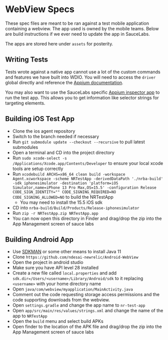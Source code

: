 # WebView Specs

These spec files are meant to be ran against a test mobile application containing a webview. The app used is owned by the mobile teams. Below are build instructions if we ever need to update the app in SauceLabs.

The apps are stored here under `assets` for posterity.

## Writing Tests

Tests wrote against a native app cannot use a lot of the custom commands and features we have built into WDIO. You will need to access the `driver` global directly and reference the [Appium documentation](https://webdriver.io/docs/api/appium).

You may also want to use the SauceLabs specific [Appium inspector app](https://github.com/appium/appium-inspector) to run the test app. This allows you to get information like selector strings for targeting elements.

## Building iOS Test App

- Clone the ios agent repository
- Switch to the branch needed if necessary
- Run `git submodule update --checkout --recursive` to pull latest submodules
- Open a terminal and CD into the project directory
- Run `sudo xcode-select -s /Applications/Xcode.app/Contents/Developer` to ensure your local xcode tools are setup correctly
- Run `xcodebuild ARCHS=x86_64 clean build -workspace Agent.xcworkspace -scheme NRTestApp -derivedDataPath './nrba-build' -sdk iphonesimulator -destination 'platform=iOS Simulator,name=iPhone 13 Pro Max,OS=15.5' -configuration Release CODE_SIGN_IDENTITY="" CODE_SIGNING_REQUIRED=NO CODE_SIGNING_ALLOWED=NO` to build the NRTestApp
  - You may need to install the 15.5 iOS sdk
- CD into `nrba-build/Build/Products/Release-iphonesimulator`
- Run `zip -r NRTestApp.zip NRTestApp.app`
- You can now open this directory in Finder and drag/drop the zip into the App Management screen of sauce labs

## Building Android App

- Use [SDKMAN](https://sdkman.io/) or some other means to install Java 11
- Clone `https://github.com/ndesai-newrelic/Android-WebView`
- Open the project in android studio
- Make sure you have API level 28 installed
- Create a new file called `local.properties` and add `sdk.dir=/Users/<username>/Library/Android/sdk` to it replacing `<username>` with your home directory name
- Open `java/com/webview/myapplication/MainActivity.java`
- Comment out the code requesting storage access permissions and the code supporting downloads from the webview.
- Open `settings.gradle` and change the app name to `nr-test-app`
- Open `app/src/main/res/values/strings.xml` and change the name of the app to `NRTestApp`
- Open the `build` menu and select build APKs
- Open finder to the location of the APK file and drag/drop the zip into the App Management screen of sauce labs
